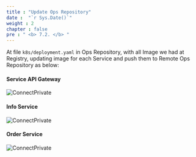 ```yaml
---
title : "Update Ops Repository"
date :  "`r Sys.Date()`" 
weight : 2 
chapter : false
pre : " <b> 7.2. </b> "
---
```


At file `k8s/deployment.yaml` in Ops Repository, with all Image we had at Registry, updating image for each Service and push them to Remote Ops Repository as below:

#### Service API Gateway

![ConnectPrivate](/images/7-argocd-autodeploy/7.2-ops-repo-update/updateOps_0.png)

#### Info Service

![ConnectPrivate](/images/7-argocd-autodeploy/7.2-ops-repo-update/updateOps_1.png)

#### Order Service

![ConnectPrivate](/images/7-argocd-autodeploy/7.2-ops-repo-update/updateOps_2.png)